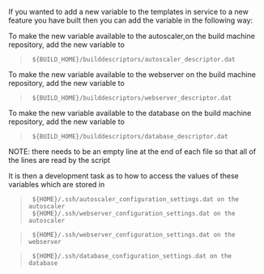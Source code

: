 If you wanted to add a new variable to the templates in service to a new feature you have built then you can add the variable in the following way:  
  
To make the new variable available to the autoscaler,on the build machine repository, add the new variable to 

>      ${BUILD_HOME}/builddescriptors/autoscaler_descriptor.dat

To make the new variable available to the webserver on the build machine repository, add the new variable to 

>      ${BUILD_HOME}/builddescriptors/webserver_descriptor.dat
  
To make the new variable available to the database on the build machine repository, add the new variable to 

>      ${BUILD_HOME}/builddescriptors/database_descriptor.dat  

NOTE: there needs to be an empty line at the end of each file so that all of the lines are read by the script

It is then a development task as to how to access the values of these variables which are stored in

>      ${HOME}/.ssh/autoscaler_configuration_settings.dat on the autoscaler 
>      ${HOME}/.ssh/webserver_configuration_settings.dat on the autoscaler   

>      ${HOME}/.ssh/webserver_configuration_settings.dat on the webserver  

>      ${HOME}/.ssh/database_configuration_settings.dat on the database  
